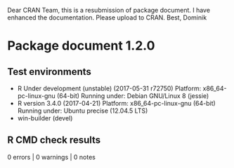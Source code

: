Dear CRAN Team,
this is a resubmission of package document. I have enhanced the documentation.
Please upload to CRAN.
Best, Dominik

# Package  document 1.2.0
## Test  environments  
- R Under development (unstable) (2017-05-31 r72750)
  Platform: x86_64-pc-linux-gnu (64-bit)
  Running under: Debian GNU/Linux 8 (jessie) 
- R version 3.4.0 (2017-04-21)
  Platform: x86_64-pc-linux-gnu (64-bit)
  Running under: Ubuntu precise (12.04.5 LTS) 
- win-builder (devel) 

## R CMD check results
0 errors | 0 warnings | 0 notes



